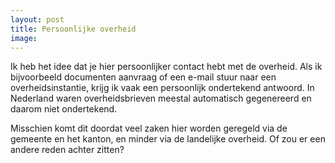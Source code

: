 ```yaml
---
layout: post
title: Persoonlijke overheid
image:
---
```


Ik heb het idee dat je hier persoonlijker contact hebt met de overheid. Als ik bijvoorbeeld documenten aanvraag of een e-mail stuur naar een overheidsinstantie, krijg ik vaak een persoonlijk ondertekend antwoord. In Nederland waren overheidsbrieven meestal automatisch gegenereerd en daarom niet ondertekend.

Misschien komt dit doordat veel zaken hier worden geregeld via de gemeente en het kanton, en minder via de landelijke overheid. Of zou er een andere reden achter zitten?
